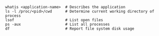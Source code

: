     whatis <application-name>  # Describes the application
    ls -l /proc/<pid>/cwd      # Determine current working directory of process
    lsof                       # List open files
    ps -aux                    # List all processes
    df                         # Report file system disk usage
